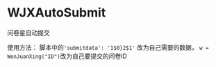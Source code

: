 # WJXAutoSubmit
问卷星自动提交

使用方法：
脚本中的`'submitdata': '1$0}2$1'` 改为自己需要的数据，
`w = WenJuanXing("ID")`改为自己要提交的问卷ID
